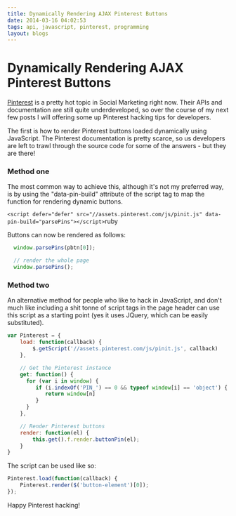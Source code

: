 ```yaml
---
title: Dynamically Rendering AJAX Pinterest Buttons
date: 2014-03-16 04:02:53
tags: api, javascript, pinterest, programming
layout: blogs 
---
```

# Dynamically Rendering AJAX Pinterest Buttons

<a href="http://www.pinterest.com/sourcey/" title="Sourcey on Pinterest" target="_blank">Pinterest</a> is a pretty hot topic in Social Marketing right now. Their APIs and documentation are still quite underdeveloped, so over the course of my next few posts I will offering some up Pinterest hacking tips for developers.

The first is how to render Pinterest buttons loaded dynamically using JavaScript. The Pinterest documentation is pretty scarce, so us developers are left to trawl through the source code for some of the answers - but they are there!

### Method one

The most common way to achieve this, although it's not my preferred way, is by using the "data-pin-build" attribute of the script tag to map the function for rendering dynamic buttons.

```<script defer="defer" src="//assets.pinterest.com/js/pinit.js" data-pin-build="parsePins"></script>```ruby

Buttons can now be rendered as follows:

```javascript  // render buttons inside a scoped DOM element
  window.parsePins(pbtn[0]);

  // render the whole page
  window.parsePins();
```

### Method two

An alternative method for people who like to hack in JavaScript, and don't much like including a shit tonne of script tags in the page header can use this script as a starting point (yes it uses JQuery, which can be easily substituted).

```javascript
var Pinterest = {
    load: function(callback) {
        $.getScript('//assets.pinterest.com/js/pinit.js', callback)
    },

    // Get the Pinterest instance
    get: function() {
      for (var i in window) {
         if (i.indexOf('PIN_') == 0 && typeof window[i] == 'object') {
            return window[n]
         }
      }
    },

    // Render Pinterest buttons
    render: function(el) {
        this.get().f.render.buttonPin(el);
    }
}
```

The script can be used like so:

```javascript
Pinterest.load(function(callback) {
    Pinterest.render($('button-element')[0]);
});
```

Happy Pinterest hacking!